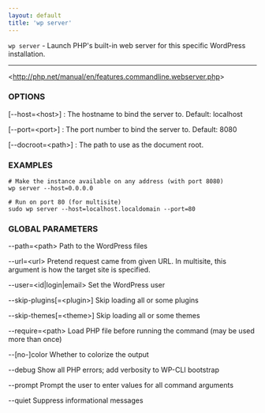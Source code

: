 ```yaml
---
layout: default
title: 'wp server'
---
```


`wp server` - Launch PHP's built-in web server for this specific WordPress installation.

<hr />

&lt;http://php.net/manual/en/features.commandline.webserver.php&gt;

### OPTIONS

[\--host=&lt;host&gt;]
: The hostname to bind the server to. Default: localhost

[\--port=&lt;port&gt;]
: The port number to bind the server to. Default: 8080

[\--docroot=&lt;path&gt;]
: The path to use as the document root.

### EXAMPLES

    # Make the instance available on any address (with port 8080)
    wp server --host=0.0.0.0

    # Run on port 80 (for multisite)
    sudo wp server --host=localhost.localdomain --port=80

### GLOBAL PARAMETERS

  \--path=&lt;path&gt;
      Path to the WordPress files

  \--url=&lt;url&gt;
      Pretend request came from given URL. In multisite, this argument is how the target site is specified.

  \--user=&lt;id|login|email&gt;
      Set the WordPress user

  \--skip-plugins[=&lt;plugin&gt;]
      Skip loading all or some plugins

  \--skip-themes[=&lt;theme&gt;]
      Skip loading all or some themes

  \--require=&lt;path&gt;
      Load PHP file before running the command (may be used more than once)

  \--[no-]color
      Whether to colorize the output

  \--debug
      Show all PHP errors; add verbosity to WP-CLI bootstrap

  \--prompt
      Prompt the user to enter values for all command arguments

  \--quiet
      Suppress informational messages



